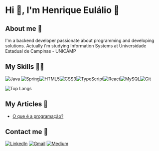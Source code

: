 
# Hi 👋, I'm Henrique Eulálio 🍵
## About me 🚀
I'm a backend developer passionate about programming and developing solutions. Actually i'm studying Information Systems at Universidade Estadual de Campinas - UNICAMP

## My Skills 🧑‍💻
![Java](https://img.shields.io/badge/java-%23ED8B00.svg?style=for-the-badge&logo=openjdk&logoColor=white)
![Spring](https://img.shields.io/badge/spring-%236DB33F.svg?style=for-the-badge&logo=spring&logoColor=white)![HTML5](https://img.shields.io/badge/HTML5-E34F26?style=for-the-badge&logo=html5&logoColor=white)![CSS3](https://img.shields.io/badge/CSS3-1572B6?style=for-the-badge&logo=css3&logoColor=white)![TypeScript](https://img.shields.io/badge/TypeScript-007ACC?style=for-the-badge&logo=typescript&logoColor=white)![React](https://img.shields.io/badge/React-20232A?style=for-the-badge&logo=react&logoColor=61DAFB)![MySQL](https://img.shields.io/badge/MySQL-00000F?style=for-the-badge&logo=mysql&logoColor=white)![Git](https://img.shields.io/badge/GIT-E44C30?style=for-the-badge&logo=git&logoColor=white)

![Top Langs](https://github-readme-stats-git-masterrstaa-rickstaa.vercel.app/api/top-langs/?username=Henrique-Eulalio02&layout=compact&bg_color=000&border_color=ffa500&title_color=ffa500&text_color=FFF)

## My Articles 📖

 - [O que é a programação?](https://medium.com/@henrique-eulalio/o-que-%C3%A9-a-programa%C3%A7%C3%A3o-b26cf1a7514e)

## Contact me 📱
[![LinkedIn](https://img.shields.io/badge/LinkedIn-0077B5?style=for-the-badge&logo=linkedin&logoColor=white)](https://www.linkedin.com/in/henrique-eulalio/)
[![Gmail](https://img.shields.io/badge/Gmail-333333?style=for-the-badge&logo=gmail&logoColor=red)](mailto:henrique.eulalio3@gmail.com)
[![Medium](https://img.shields.io/badge/-Medium-%23000000?style=for-the-badge&logo=medium&logoColor=white)](https://medium.com/@henrique-eulalio)


